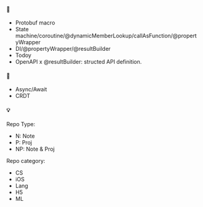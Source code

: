 #### 🔨

- Protobuf macro
- State machine/coroutine/@dynamicMemberLookup/callAsFunction/@propertyWrapper
- DI/@propertyWrapper/@resultBuilder
- Todoy
- OpenAPI x @resultBuilder: structed API definition.

#### 📝

- Async/Await
- CRDT

#### 💡

Repo Type:

- N: Note
- P: Proj
- NP: Note & Proj

Repo category:

- CS
- iOS
- Lang
- H5
- ML
